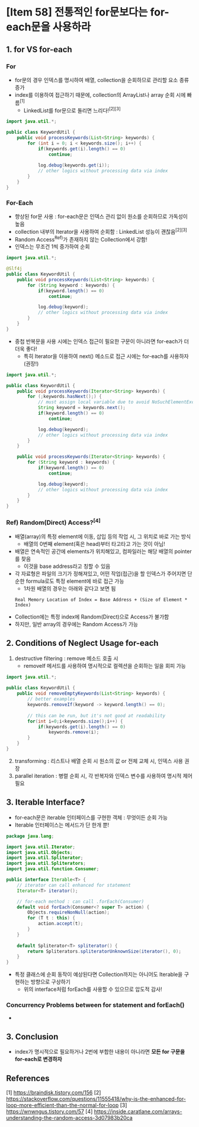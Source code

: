 # [Item 58] 전통적인 for문보다는 for-each문을 사용하라

## 1. for VS for-each
### For
- for문의 경우 인덱스를 명시하여 배열, collection을 순회하므로 관리할 요소 종류 증가
- index를 이용하여 접근하기 때문에, collection의 ArrayList나 array 순회 시에 빠름<sup>[1]</sup>
  - LinkedList를 for문으로 돌리면 느리다!<sup>[2][3]</sup>
```java
import java.util.*;

public class KeywordUtil {
    public void processKeywords(List<String> keywords) {
        for (int i = 0; i < keywords.size(); i++) {
            if(keywords.get(i).length() == 0)
                continue;
            
            log.debug(keywords.get(i));
            // other logics without processing data via index
        }
    }
}
```
### For-Each
- 향상된 for문 사용 : for-each문은 인덱스 관리 없이 원소를 순회하므로 가독성이 높음
- collection 내부의 Iterator을 사용하여 순회함 : LinkedList 성능이 괜찮음<sup>[2][3]</sup>
- Random Access<sup>Ref)</sup>가 존재하지 않는 Collection에서 강함!
- 인덱스는 무조건 1씩 증가하여 순회
```java
import java.util.*;

@Slf4j
public class KeywordUtil {
    public void processKeywords(List<String> keywords) {
        for (String keyword : keywords) {
            if(keyword.length() == 0)
                continue;

            log.debug(keyword);
            // other logics without processing data via index
        }
    }
}
```
- 중첩 반복문을 사용 시에는 인덱스 접근이 필요한 구문이 아니라면 for-each가 더더욱 좋다!
  - 특히 Iterator을 이용하여 next() 메소드로 접근 시에는 for-each를 사용하자(권장!)
```java
import java.util.*;

public class KeywordUtil {
    public void processKeywords(Iterator<String> keywords) {
        for (;keywords.hasNext();) {
            // must assign local variable due to avoid NoSuchElementException
            String keyword = keywords.next();
            if(keyword.length() == 0)
                continue;

            log.debug(keyword);
            // other logics without processing data via index
        }
    }

    public void processKeywords(Iterator<String> keywords) {
        for (String keyword : keywords) {
            if(keyword.length() == 0)
                continue;

            log.debug(keyword);
            // other logics without processing data via index
        }
    }
}
```

### Ref) Random(Direct) Access?<sup>[4]</sup>
- 배열(array)의 특정 element에 이동, 삽입 등의 작업 시, 그 위치로 바로 가는 방식
  - 배열의 0번째 element(혹은 head)부터 타고타고 가는 것이 아님!
- 배열은 연속적인 공간에 elements가 위치해있고, 컴파일러는 해당 배열의 pointer를 찾음
  - 이것을 base address라고 칭할 수 있음
- 각 자료형은 파일의 크기가 정해져있고, 어떤 작업(접근)을 할 인덱스가 주어지면 단순한 formula로도 특정 element에 바로 접근 가능
  - 1차원 배열의 경우는 아래와 같다고 보면 됨
  ```
  Real Memory Location of Index = Base Address + (Size of Element * Index)
  ```
- Collection에는 특정 index에 Random(Direct)으로 Access가 불가함
- 하지만, 일반 array의 경우에는 Random Access가 가능

## 2. Conditions of Neglect Usage for-each
1. destructive filtering : remove 메소드 호출 시
    - removeIf 메서드를 사용하여 명시적으로 컬렉션을 순회하는 일을 회피 가능
```java
import java.util.*;
   
public class KeywordUtil {
    public void removeEmptyKeywords(List<String> keywords) {
        // better examples
        keywords.removeIf(keyword -> keyword.length() == 0);
        
        // this can be run, but it's not good at readability
        for(int i=0;i<keywords.size();i++) {
            if(keywords.get(i).length() == 0)
                keywords.remove(i);
        }
    }
}   
```
2. transforming : 리스트나 배열 순회 시 원소의 값 or 전체 교체 시, 인덱스 사용 권장
3. parallel iteration : 병렬 순회 시, 각 반복자와 인덱스 변수를 사용하여 명시적 제어 필요

## 3. Iterable Interface?
- for-each문은 iterable 인터페이스를 구현한 객체 : 무엇이든 순회 가능
- Iterable 인터페이스는 메서드가 단 한개 뿐!
```java
package java.lang;

import java.util.Iterator;
import java.util.Objects;
import java.util.Spliterator;
import java.util.Spliterators;
import java.util.function.Consumer;

public interface Iterable<T> {
    // iterator can call enhanced for statement
    Iterator<T> iterator();

    // for-each method : can call .forEach(Consumer)
    default void forEach(Consumer<? super T> action) {
        Objects.requireNonNull(action);
        for (T t : this) {
            action.accept(t);
        }
    }
    
    default Spliterator<T> spliterator() {
        return Spliterators.spliteratorUnknownSize(iterator(), 0);
    }
}

```
- 특정 클래스에 순회 동작이 예상된다면 Collection까지는 아니어도 Iterable을 구현하는 방향으로 구상하기
  - 위의 interface처럼 forEach를 사용할 수 있으므로 압도적 감사!

### Concurrency Problems between for statement and forEach()
- 

## 3. Conclusion
- index가 명시적으로 필요하거나 2번에 부합한 내용이 아니라면 **모든 for 구문을 for-each로 변경하자**

## References
[1] https://braindisk.tistory.com/156
[2] https://stackoverflow.com/questions/11555418/why-is-the-enhanced-for-loop-more-efficient-than-the-normal-for-loop
[3] https://wnwngus.tistory.com/57
[4] https://inside.caratlane.com/arrays-understanding-the-random-access-3d07983b20ca